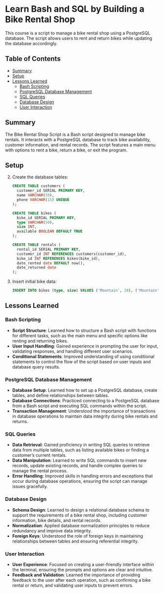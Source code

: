 
# Learn Bash and SQL by Building a Bike Rental Shop

This course is a script to manage a bike rental shop using a PostgreSQL database. The script allows users to rent and return bikes while updating the database accordingly.

## Table of Contents
- [Summary](#summary)
- [Setup](#setup)
- [Lessons Learned](#lessons-learned)
  - [Bash Scripting](#bash-scripting)
  - [PostgreSQL Database Management](#postgresql-database-management)
  - [SQL Queries](#sql-queries)
  - [Database Design](#database-design)
  - [User Interaction](#user-interaction)

## Summary
The Bike Rental Shop Script is a Bash script designed to manage bike rentals. It interacts with a PostgreSQL database to track bike availability, customer information, and rental records. The script features a main menu with options to rent a bike, return a bike, or exit the program.

## Setup
2. Create the database tables:
    ```sql
    CREATE TABLE customers (
      customer_id SERIAL PRIMARY KEY,
      name VARCHAR(50),
      phone VARCHAR(15) UNIQUE
    );

    CREATE TABLE bikes (
      bike_id SERIAL PRIMARY KEY,
      type VARCHAR(50),
      size INT,
      available BOOLEAN DEFAULT TRUE
    );

    CREATE TABLE rentals (
      rental_id SERIAL PRIMARY KEY,
      customer_id INT REFERENCES customers(customer_id),
      bike_id INT REFERENCES bikes(bike_id),
      date_rented date DEFAULT now(),
      date_returned date
    );
    ```
3. Insert initial bike data:
    ```sql
    INSERT INTO bikes (type, size) VALUES ('Mountain', 28), ('Mountain', 29), ('Road', 27), ('Road', 28), ('Road', 29), ('BMX', 19), ('BMX', 20), ('BMX', 21);
    ```

## Lessons Learned

### Bash Scripting
- **Script Structure**: Learned how to structure a Bash script with functions for different tasks, such as the main menu and specific options like renting and returning bikes.
- **User Input Handling**: Gained experience in prompting the user for input, validating responses, and handling different user scenarios.
- **Conditional Statements**: Improved understanding of using conditional statements to control the flow of the script based on user inputs and database query results.

### PostgreSQL Database Management
- **Database Setup**: Learned how to set up a PostgreSQL database, create tables, and define relationships between tables.
- **Database Connections**: Practiced connecting to a PostgreSQL database from a Bash script and executing SQL commands within the script.
- **Transaction Management**: Understood the importance of transactions in database operations to maintain data integrity during bike rentals and returns.

### SQL Queries
- **Data Retrieval**: Gained proficiency in writing SQL queries to retrieve data from multiple tables, such as listing available bikes or finding a customer’s current rentals.
- **Data Manipulation**: Learned to write SQL commands to insert new records, update existing records, and handle complex queries to manage the rental process.
- **Error Handling**: Improved skills in handling errors and exceptions that occur during database operations, ensuring the script can manage issues gracefully.

### Database Design
- **Schema Design**: Learned to design a relational database schema to support the requirements of a bike rental shop, including customer information, bike details, and rental records.
- **Normalization**: Applied database normalization principles to reduce redundancy and improve data integrity.
- **Foreign Keys**: Understood the role of foreign keys in maintaining relationships between tables and ensuring referential integrity.

### User Interaction
- **User Experience**: Focused on creating a user-friendly interface within the terminal, ensuring the prompts and options are clear and intuitive.
- **Feedback and Validation**: Learned the importance of providing feedback to the user after each operation, such as confirming a bike rental or return, and validating user inputs to prevent errors.